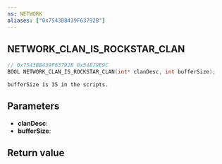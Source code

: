 ```yaml
---
ns: NETWORK
aliases: ["0x7543BB439F63792B"]
---
```

## NETWORK_CLAN_IS_ROCKSTAR_CLAN

```c
// 0x7543BB439F63792B 0x54E79E9C
BOOL NETWORK_CLAN_IS_ROCKSTAR_CLAN(int* clanDesc, int bufferSize);
```

```
bufferSize is 35 in the scripts.  
```

## Parameters
* **clanDesc**: 
* **bufferSize**: 

## Return value
